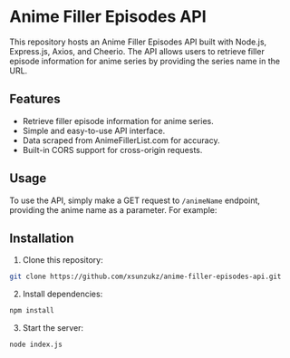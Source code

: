# Anime Filler Episodes API

This repository hosts an Anime Filler Episodes API built with Node.js, Express.js, Axios, and Cheerio. The API allows users to retrieve filler episode information for anime series by providing the series name in the URL.

## Features

- Retrieve filler episode information for anime series.
- Simple and easy-to-use API interface.
- Data scraped from AnimeFillerList.com for accuracy.
- Built-in CORS support for cross-origin requests.

## Usage

To use the API, simply make a GET request to `/animeName` endpoint, providing the anime name as a parameter. For example:


## Installation

1. Clone this repository:
```bash
git clone https://github.com/xsunzukz/anime-filler-episodes-api.git
```

2. Install dependencies:
```bash
npm install
```

3. Start the server:

```bash
node index.js
```
